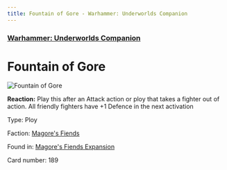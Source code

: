 ```yaml
---
title: Fountain of Gore - Warhammer: Underworlds Companion
---
```


### [Warhammer: Underworlds Companion](https://guidokessels.github.io/wh-underworlds)

  

# Fountain of Gore

![Fountain of Gore](https://warhammerunderworlds.com/wp-content/uploads/sites/6/2018/03/189_ENG.png)

<b>Reaction:</b> Play this after an Attack action or ploy that takes a fighter out of action. All friendly fighters have +1 Defence in the next activation

Type: Ploy

Faction: [Magore's Fiends](https://guidokessels.github.io/wh-underworlds/factions/magores-fiends)

Found in: [Magore's Fiends Expansion](https://guidokessels.github.io/wh-underworlds/locations/magores-fiends-expansion)

Card number: 189
